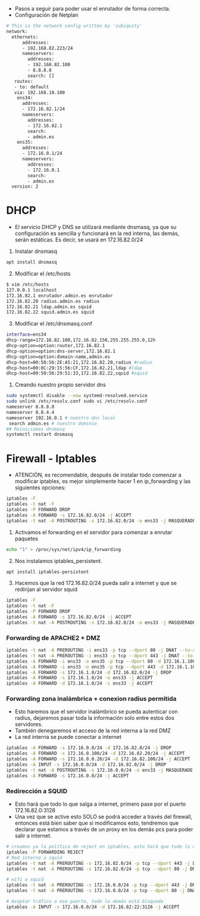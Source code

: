 - Pasos a seguir para poder usar el enrutador de forma correcta.
- Configuración de Netplan

```bash
# This is the network config written by 'subiquity'
network:
  ethernets:
      addresses:
      - 192.168.82.223/24
      nameservers:
        addresses:
        - 192.168.82.100
        - 8.8.8.8
        search: []
   routes:
   - to: default
   via: 192.168.10.100
    ens34:
      addresses:
      - 172.16.82.1/24
      nameservers:
        addresses:
        - 172.16.82.1
        search:
        - admin.es
    ens35:
      addresses:
      - 172.16.0.1/24
      nameservers:
        addresses:
        - 172.16.0.1
        search:
        - admin.es
  version: 2
```

# DHCP

- El servicio DHCP y DNS se utilizará mediante dnsmasq, ya que su configuración es sencilla y funcionará en la red interna, las demás, serán estáticas. Es decir, se usará en 172.16.82.0/24

1. Instalar dnsmasq

```bash
apt install dnsmasq
```

2. Modificar el /etc/hosts

```bash
$ vim /etc/hosts
127.0.0.1 localhost
172.16.82.1 enrutador.admin.es enrutador
172.16.82.20 radius.admin.es radius
172.16.82.21 ldap.admin.es squid
172.16.82.22 squid.admin.es squid
```

3. Modificar el /etc/dnsmasq.conf

```bash
interface=ens34
dhcp-range=172.16.82.100,172.16.82.150,255.255.255.0,12h
dhcp-option=option:router,172.16.82.1
dhcp-option=option:dns-server,172.16.82.1
dhcp-option=option:domain-name,admin.es
dhcp-host=00:50:56:2E:A5:21,172.16.82.20,radius #radius
dhcp-host=00:0C:29:15:56:CF,172.16.82.21,ldap #ldap
dhcp-host=00:50:56:29:51:33,172.16.82.22,squid #squid
```

1. Creando nuestro propio servidor dns

```bash
sudo systemctl disable --now systemd-resolved.service 
sudo unlink /etc/resolv.conf sudo vi /etc/resolv.conf
nameserver 8.8.8.8
nameserver 8.8.4.4
nameserver 192.16.0.1 # nuestro dns local
 search admin.es # nuestro dominio
## Reiniciamos dnsmasq
systemctl restart dnsmasq
```

# Firewall - Iptables

- ATENCIÓN, es recomendable, después de instalar todo comenzar a modificar iptables, es mejor simplemente hacer 1 en ip_forwarding y las siguientes opciones:

```bash
iptables -F
iptables -t nat -F
iptables -P FORWARD DROP
iptables -A FORWARD -s 172.16.82.0/24 -j ACCEPT
iptables -t nat -A POSTROUTING -s 172.16.82.0/24 -o ens33 -j MASQUERADE
```

1. Activamos el forwarding en el servidor para comenzar a enrutar paquetes

```bash
echo "1" > /proc/sys/net/ipv4/ip_forwarding
```

2. Nos instalamos iptables_persistent.

```bash
apt install iptables-persistent
```

3. Hacemos que la red 172.16.82.0/24 pueda salir a internet y que se redirijan al servidor squid

```bash
iptables -F
iptables -t nat -F
iptables -P FORWARD DROP
iptables -A FORWARD -s 172.16.82.0/24 -j ACCEPT
iptables -t nat -A POSTROUTING -s 172.16.82.0/24 -o ens33 -j MASQUERADE
```

### Forwarding de APACHE2 + DMZ

```bash
iptables -t nat -A PREROUTING -i ens33 -p tcp --dport 80 -j DNAT --to-destination 172.16.1.100:80
iptables -t nat -A PREROUTING -i ens33 -p tcp --dport 443 -j DNAT --to-destination 172.16.1.100:443
iptables -A FORWARD -i ens33 -o ens35 -p tcp --dport 80 -d 172.16.1.100 -j ACCEPT
iptables -A FORWARD -i ens33 -o ens35 -p tcp --dport 443 -d 172.16.1.100 -j ACCEPT
iptables -A FORWARD -s 172.16.1.0/24 -d 172.16.82.0/24 -j DROP
iptables -A FORWARD -s 172.16.1.0/24 -o ens33 -j ACCEPT
iptables -A FORWARD -d 172.16.1.0/24 -i ens33 -j ACCEPT
```

### Forwarding zona inalámbrica + conexion radius permitida

- Esto haremos que el servidor inalámbrico se pueda autenticar con radius, dejaremos pasar toda la información solo entre estos dos servidores.
- También denegaremos el acceso de la red interna a la red DMZ
- La red interna se puede conectar a internet

```bash
iptables -A FORWARD -s 172.16.0.0/24 -d 172.16.82.0/24 -j DROP
iptables -A FORWARD -s 172.16.0.100/24 -d 172.16.82.20/24 -j ACCEPT
iptables -A FORWARD -s 172.16.0.0.20/24 -d 172.16.82.100/24 -j ACCEPT
iptables -A INPUT -s 172.16.0.0/24 -d 172.16.82.0/24 -j DROP
iptables -t nat -A POSTROUTING -s 172.16.0.0/24 -o ens33 -j MASQUERADE
iptables -A FORWARD -s 172.16.0.0/24 -j ACCEPT
```

### Redirección a SQUID

- Esto hará que todo lo que salga a internet, primero pase por el puerto 172.16.82.0:3128
- Una vez que se active esto SOLO se podrá acceder a través del firewall, entonces está bien saber que si modificamos esto, tendremos que declarar que estamos a través de un proxy en los demás pcs para poder salir a internet.

```bash
# creamos ya la política de reject en iptables, esto hará que todo lo que no ponga que sea forwarding lo eliminará.
iptables -P FORWARDING REJECT
# Red interna a squid
iptables -t nat -A PREROUTING -s 172.16.82.0/24 -p tcp --dport 443 -j DNAT --to-destination 172.16.82.22:3126
iptables -t nat -A PREROUTING -s 172.16.82.0/24 -p tcp --dport 80 -j DNAT --to-destination 172.16.82.22:3126

# wifi a squid
iptables -t nat -A PREROUTING -s 172.16.0.0/24 -p tcp --dport 443 -j DNAT --to-destination 172.16.82.22:3126
iptables -t nat -A PREROUTING -s 172.16.0.0/24 -p tcp --dport 80 -j DNAT --to-destination 172.16.82.22:3126

# Aceptar tráfico a ese puerto, todo lo demás está bloquedo
iptables -A INPUT -s 172.16.0.0/24 -d 172.16.82:22:3126 -j ACCEPT

```
